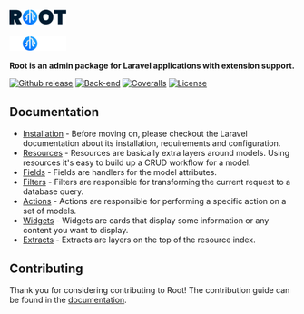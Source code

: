 <p>
  <a href="https://root.conedevelopment.com/#gh-light-mode-only">
    <br/>
    <img src="./.github/root-logo-dark.svg" alt="Root" width="100">
    <br/>
  </a>
  <a href="https://root.conedevelopment.com/#gh-dark-mode-only">
    <br/>
    <img src="./.github/root-logo-light.svg" alt="Root" width="100">
    <br/>
  </a>
</p>

**Root is an admin package for Laravel applications with extension support.**

[![Github release](https://img.shields.io/github/v/release/conedevelopment/root?color=1583f9&logo=github&logoColor=white&style=for-the-badge)](https://github.com/conedevelopment/root/releases)
[![Back-end](https://img.shields.io/github/workflow/status/conedevelopment/root/Back-end?logo=github&label=Back-end&style=for-the-badge)](https://github.com/conedevelopment/root/actions/workflows/back-end.yml)
[![Coveralls](https://img.shields.io/coveralls/github/conedevelopment/root?color=1583f9&style=for-the-badge)](https://coveralls.io/github/conedevelopment/root)
[![License](https://img.shields.io/badge/license-MIT-1583f9?style=for-the-badge)](LICENSE)

## Documentation

- [Installation](https://root.conedevelopment.com/docs/installation) - Before moving on, please checkout the Laravel documentation about its installation, requirements and configuration.
- [Resources](https://root.conedevelopment.com/docs/resources) - Resources are basically extra layers around models. Using resources it's easy to build up a CRUD workflow for a model.
- [Fields](https://root.conedevelopment.com/docs/fields) - Fields are handlers for the model attributes.
- [Filters](https://root.conedevelopment.com/docs/filters) - Filters are responsible for transforming the current request to a database query.
- [Actions](https://root.conedevelopment.com/docs/actions) - Actions are responsible for performing a specific action on a set of models.
- [Widgets](https://root.conedevelopment.com/docs/widgets) - Widgets are cards that display some information or any content you want to display.
- [Extracts](https://root.conedevelopment.com/docs/extracts) - Extracts are layers on the top of the resource index.

## Contributing

Thank you for considering contributing to Root! The contribution guide can be found in the [documentation](https://root.conedevelopment.com/docs/contribution).
